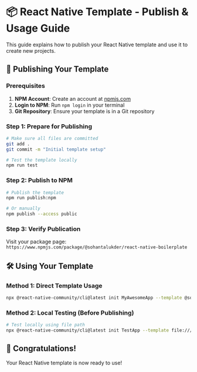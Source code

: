 # 📦 React Native Template - Publish & Usage Guide

This guide explains how to publish your React Native template and use it to create new projects.

## 🚀 Publishing Your Template

### Prerequisites

1. **NPM Account**: Create an account at [npmjs.com](https://www.npmjs.com/)
2. **Login to NPM**: Run `npm login` in your terminal
3. **Git Repository**: Ensure your template is in a Git repository

### Step 1: Prepare for Publishing

```bash
# Make sure all files are committed
git add .
git commit -m "Initial template setup"

# Test the template locally
npm run test
```

### Step 2: Publish to NPM

```bash
# Publish the template
npm run publish:npm

# Or manually
npm publish --access public
```

### Step 3: Verify Publication

Visit your package page: `https://www.npmjs.com/package/@sohantalukder/react-native-boilerplate`

## 🛠️ Using Your Template

### Method 1: Direct Template Usage

```bash
npx @react-native-community/cli@latest init MyAwesomeApp --template @sohantalukder/react-native-boilerplate
```

### Method 2: Local Testing (Before Publishing)

```bash
# Test locally using file path
npx @react-native-community/cli@latest init TestApp --template file:///path/to/your/template
```

## 🎉 Congratulations!

Your React Native template is now ready to use! 